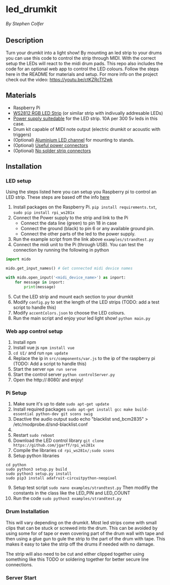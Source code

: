 # led_drumkit
###### By Stephen Colfer

## Description
Turn your drumkit into a light show! By mounting an led strip to your drums you can use this code to control the strip through MIDI. With the correct setup the LEDs will react to the midi drum pads. This repo also includes the code for an optional web app to control the LED colours. Follow the steps here in the README for materials and setup. For more info on the project check out the video: https://youtu.be/ctKZRcTf2wk


## Materials
- Raspberry Pi
- [WS2812 RGB LED Strip](https://www.amazon.co.uk/CHINLY-WS2812B-Individually-Addressable-Waterproof/dp/B01LSF4Q0A?pd_rd_w=Y8qio&pf_rd_p=907ba819-1a37-4335-8b84-d82a78945ade&pf_rd_r=XJJKR5NCNPWB7S3EAEC3&pd_rd_r=6c6d6a0f-9829-4747-8fee-2d0778cb1b8d&pd_rd_wg=QvtLt&pd_rd_i=B01LSF4Q0A&psc=1&ref_=pd_bap_d_rp_2_t) (or similar strip with indivually addresable LEDs)
- [Power supply suitedable](https://www.amazon.co.uk/gp/product/B07C4SNYCH/ref=ppx_yo_dt_b_search_asin_title?ie=UTF8&psc=1) for the LED strip. 10A per 300 5v leds in this case.
- Drum kit capable of MIDI note output (electric drumkit or acoustic with triggers)
- (Optional) [Aluminium LED channel](https://www.amazon.co.uk/Chesbung-Aluminum-Channels-Diffusers-Mounting/dp/B07RJVV9MY?pd_rd_w=TNSWg&pf_rd_p=508c5101-ccd9-46e7-b139-f5fa5b359865&pf_rd_r=BYKFHRAD8NJNQ7T5TBR3&pd_rd_r=4dde0c46-0170-4a38-af65-c321c9e4feb1&pd_rd_wg=nqF4R&psc=1&ref_=pd_bap_d_csi_vtp_0_t) for mounting to stands.
- (Optional) [Useful power connectors](https://www.amazon.co.uk/gp/product/B01JZ3O36O/ref=ppx_yo_dt_b_search_asin_title?ie=UTF8&psc=1)
- (Optional) [No solder strip connectors](https://www.amazon.co.uk/gp/product/B08FHXW4G5/ref=ppx_yo_dt_b_asin_title_o09_s00?ie=UTF8&psc=1)


## Installation

### LED setup

Using the steps listed here you can setup you Raspberry pi to control an LED strip. These steps are based off the info [here](https://tutorials-raspberrypi.com/connect-control-raspberry-pi-ws2812-rgb-led-strips/)

1. Install packages on the Raspberry Pi. `pip install requirements.txt`, `sudo pip install rpi_ws281x`
2. Connect the Power supply to the strip and link to the Pi
    - Connect the data line (green) to pin 18 in case
    - Connect the ground (black) to pin 6 or any available ground pin.
    - Connect the other parts of the led to the power supply.
3. Run the example script from the link above `examples/strandtest.py`
4. Connect the midi unit to the Pi (through USB). You can test the connection by running the following in python
```python
import mido

mido.get_input_names() # Get connected midi device names

with mido.open_input('<midi_device_name>') as inport:
    for message in inport:
        print(message)
```
5. Cut the LED strip and mount each section to your drumkit
6. Modify `config.py` to set the length of the LED strips (TODO: add a test script to handle this)
7. Modify `accentColors.json` to choose the LED colours.
7. Run the main script and enjoy your led light show! `python main.py`

### Web app control setup
1. Install npm
2. Install vue js `npm install vue`
3. `cd UI/` and run `npm update`
4. Replace the ip in `src/components/var.js` to the ip of the raspberry pi (TODO: Add a script to handle this)
5. Start the server `npm run serve`
6. Start the control server `python controlServer.py`
7. Open the http://<ip>:8080/ and enjoy!

### Pi Setup
1. Make sure it's up to date
`sudo apt-get update`
2. Install required packages
`sudo apt-get install gcc make build-essential python-dev git scons swig`
3. Deactive the audio output
sudo echo "blacklist snd_bcm2835" > /etc/modprobe.d/snd-blacklist.conf
4.
5. Restart
`sudo reboot`
6. Download the LED control library
`git clone https://github.com/jgarff/rpi_ws281x`
7. Compile the libraries
`cd rpi_ws281x/;sudo scons`
8. Setup python libraries
```
cd python
sudo python3 setup.py build
sudo python3 setup.py install
sudo pip3 install adafruit-circuitpython-neopixel
```
9. Setup test script
`sudo nano examples/strandtest.py`
Then modifiy the constants in the class like the LED_PIN and LED_COUNT
10. Run the code
`sudo python3 examples/strandtest.py`


### Drum Installation

This will vary depending on the drumkit. Most led strips come with small clips that can be stuck or screwed into the drum.
This can be avoided by using some for of tape or even covering part of the drum wall with tape and then using a glue gun
to gule the strip to the part of the drum with tape. This makes it easy to take the strip off the drums if needed with no
damage.

The strip will also need to be cut and either clipped together using something like this TODO or soldering together for
better secure line connections.


### Server Start
